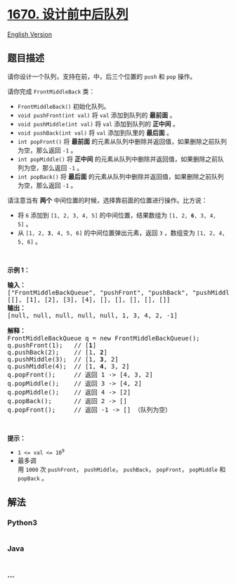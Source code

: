 # [1670. 设计前中后队列](https://leetcode-cn.com/problems/design-front-middle-back-queue)

[English Version](/solution/1600-1699/1670.Design%20Front%20Middle%20Back%20Queue/README_EN.md)

## 题目描述

<!-- 这里写题目描述 -->
<p>请你设计一个队列，支持在前，中，后三个位置的 <code>push</code> 和 <code>pop</code> 操作。</p>

<p>请你完成 <code>FrontMiddleBack</code> 类：</p>

<ul>
	<li><code>FrontMiddleBack()</code> 初始化队列。</li>
	<li><code>void pushFront(int val)</code> 将 <code>val</code> 添加到队列的 <strong>最前面</strong> 。</li>
	<li><code>void pushMiddle(int val)</code> 将 <code>val</code> 添加到队列的 <strong>正中间</strong> 。</li>
	<li><code>void pushBack(int val)</code> 将 <code>val</code> 添加到队里的 <strong>最后面</strong> 。</li>
	<li><code>int popFront()</code> 将 <strong>最前面</strong> 的元素从队列中删除并返回值，如果删除之前队列为空，那么返回 <code>-1</code> 。</li>
	<li><code>int popMiddle()</code> 将 <b>正中间</b> 的元素从队列中删除并返回值，如果删除之前队列为空，那么返回 <code>-1</code> 。</li>
	<li><code>int popBack()</code> 将 <strong>最后面</strong> 的元素从队列中删除并返回值，如果删除之前队列为空，那么返回 <code>-1</code> 。</li>
</ul>

<p>请注意当有 <strong>两个</strong> 中间位置的时候，选择靠前面的位置进行操作。比方说：</p>

<ul>
	<li>将 <code>6</code> 添加到 <code>[1, 2, 3, 4, 5]</code> 的中间位置，结果数组为 <code>[1, 2, <strong>6</strong>, 3, 4, 5]</code> 。</li>
	<li>从 <code>[1, 2, <strong>3</strong>, 4, 5, 6]</code> 的中间位置弹出元素，返回 <code>3</code> ，数组变为 <code>[1, 2, 4, 5, 6]</code> 。</li>
</ul>

<p> </p>

<p><strong>示例 1：</strong></p>

<pre>
<strong>输入：</strong>
["FrontMiddleBackQueue", "pushFront", "pushBack", "pushMiddle", "pushMiddle", "popFront", "popMiddle", "popMiddle", "popBack", "popFront"]
[[], [1], [2], [3], [4], [], [], [], [], []]
<strong>输出：</strong>
[null, null, null, null, null, 1, 3, 4, 2, -1]

<strong>解释：</strong>
FrontMiddleBackQueue q = new FrontMiddleBackQueue();
q.pushFront(1);   // [<strong>1</strong>]
q.pushBack(2);    // [1, <strong>2</strong>]
q.pushMiddle(3);  // [1, <strong>3</strong>, 2]
q.pushMiddle(4);  // [1, <strong>4</strong>, 3, 2]
q.popFront();     // 返回 1 -> [4, 3, 2]
q.popMiddle();    // 返回 3 -> [4, 2]
q.popMiddle();    // 返回 4 -> [2]
q.popBack();      // 返回 2 -> []
q.popFront();     // 返回 -1 -> [] （队列为空）
</pre>

<p> </p>

<p><strong>提示：</strong></p>

<ul>
	<li><code>1 <= val <= 10<sup>9</sup></code></li>
	<li>最多调用 <code>1000</code> 次 <code>pushFront</code>， <code>pushMiddle</code>， <code>pushBack</code>， <code>popFront</code>， <code>popMiddle</code> 和 <code>popBack</code> 。</li>
</ul>

## 解法

<!-- 这里可写通用的实现逻辑 -->

<!-- tabs:start -->

### **Python3**

<!-- 这里可写当前语言的特殊实现逻辑 -->

```python

```

### **Java**

<!-- 这里可写当前语言的特殊实现逻辑 -->

```java

```

### **...**

```

```

<!-- tabs:end -->
